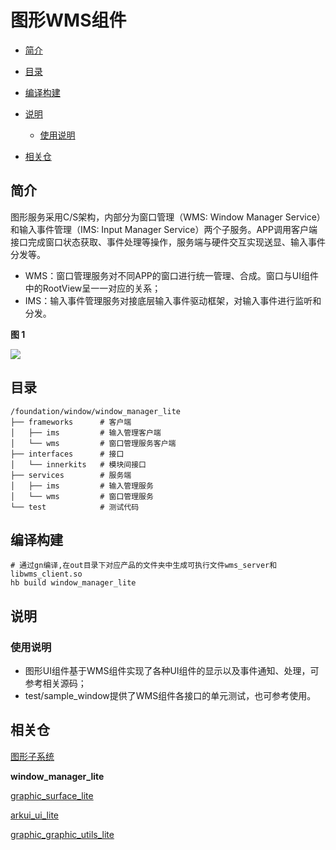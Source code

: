 # 图形WMS组件<a name="ZH-CN_TOPIC_0000001122925147"></a>

-   [简介](#section11660541593)
-   [目录](#section161941989596)
-   [编译构建](#section137768191623)
-   [说明](#section1312121216216)
    -   [使用说明](#section129654513264)

-   [相关仓](#section1371113476307)

## 简介<a name="section11660541593"></a>

图形服务采用C/S架构，内部分为窗口管理（WMS: Window Manager Service）和输入事件管理（IMS: Input Manager Service）两个子服务。APP调用客户端接口完成窗口状态获取、事件处理等操作，服务端与硬件交互实现送显、输入事件分发等。

-   WMS：窗口管理服务对不同APP的窗口进行统一管理、合成。窗口与UI组件中的RootView呈一一对应的关系；
-   IMS：输入事件管理服务对接底层输入事件驱动框架，对输入事件进行监听和分发。

**图 1** <a name="fig163546295165"></a>  


![](figures/zh-cn_image_0000001127903103.png)

## 目录<a name="section161941989596"></a>

```
/foundation/window/window_manager_lite
├── frameworks      # 客户端
│   ├── ims         # 输入管理客户端
│   └── wms         # 窗口管理服务客户端
├── interfaces      # 接口
│   └── innerkits   # 模块间接口
├── services        # 服务端
│   ├── ims         # 输入管理服务
│   └── wms         # 窗口管理服务
└── test            # 测试代码
```

## 编译构建<a name="section137768191623"></a>

```
# 通过gn编译,在out目录下对应产品的文件夹中生成可执行文件wms_server和libwms_client.so
hb build window_manager_lite
```

## 说明<a name="section1312121216216"></a>

### 使用说明<a name="section129654513264"></a>

-   图形UI组件基于WMS组件实现了各种UI组件的显示以及事件通知、处理，可参考相关源码；
-   test/sample\_window提供了WMS组件各接口的单元测试，也可参考使用。

## 相关仓<a name="section1371113476307"></a>

[图形子系统](https://gitee.com/openharmony/docs/blob/master/zh-cn/readme/%E5%9B%BE%E5%BD%A2%E5%AD%90%E7%B3%BB%E7%BB%9F.md)

**window_manager_lite**

[graphic_surface_lite](https://gitee.com/openharmony/graphic_surface_lite/blob/master/README.md)

[arkui_ui_lite](https://gitee.com/openharmony/arkui_ui_lite/blob/master/README.md)

[graphic_graphic_utils_lite](https://gitee.com/openharmony/graphic_graphic_utils_lite/blob/master/README.md)